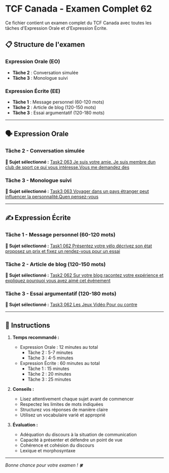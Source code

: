 # TCF Canada - Examen Complet 62

Ce fichier contient un examen complet du TCF Canada avec toutes les tâches d'Expression Orale et d'Expression Écrite.

## 📋 Structure de l'examen

### Expression Orale (EO)
- **Tâche 2** : Conversation simulée
- **Tâche 3** : Monologue suivi

### Expression Écrite (EE)  
- **Tâche 1** : Message personnel (60-120 mots)
- **Tâche 2** : Article de blog (120-150 mots)
- **Tâche 3** : Essai argumentatif (120-180 mots)

---

## 🗣️ Expression Orale

### Tâche 2 - Conversation simulée

**📄 Sujet sélectionné :** [Task2 063 Je suis votre amie. Je suis membre dun club de sport ce qui vous intéresse.Vous me demandez des](../tcf_canada/eo/task2/task2_063_Je_suis_votre_amie._Je_suis_membre_dun_club_de_sport_ce_qui_vous_intéresse.Vous_me_demandez_des.md)

### Tâche 3 - Monologue suivi

**📄 Sujet sélectionné :** [Task3 063 Voyager dans un pays étranger peut influencer la personnalité.Quen pensez-vous](../tcf_canada/eo/task3/task3_063_Voyager_dans_un_pays_étranger_peut_influencer_la_personnalité.Quen_pensez-vous.md)

---

## ✍️ Expression Écrite

### Tâche 1 - Message personnel (60-120 mots)

**📄 Sujet sélectionné :** [Task1 062 Présentez votre vélo décrivez son état proposez un prix et fixez un rendez-vous pour un essai](../tcf_canada/ee/task1/task1_062_Présentez_votre_vélo_décrivez_son_état_proposez_un_prix_et_fixez_un_rendez-vous_pour_un_essai.md)

### Tâche 2 - Article de blog (120-150 mots)

**📄 Sujet sélectionné :** [Task2 062 Sur votre blog racontez votre expérience et expliquez pourquoi vous avez aimé cet événement](../tcf_canada/ee/task2/task2_062_Sur_votre_blog_racontez_votre_expérience_et_expliquez_pourquoi_vous_avez_aimé_cet_événement.md)

### Tâche 3 - Essai argumentatif (120-180 mots)

**📄 Sujet sélectionné :** [Task3 062 Les Jeux Vidéo Pour ou contre](../tcf_canada/ee/task3/task3_062_Les_Jeux_Vidéo_Pour_ou_contre.md)

---

## 📝 Instructions

1. **Temps recommandé :**
   - Expression Orale : 12 minutes au total
     - Tâche 2 : 5-7 minutes
     - Tâche 3 : 4-5 minutes
   - Expression Écrite : 60 minutes au total
     - Tâche 1 : 15 minutes
     - Tâche 2 : 20 minutes  
     - Tâche 3 : 25 minutes

2. **Conseils :**
   - Lisez attentivement chaque sujet avant de commencer
   - Respectez les limites de mots indiquées
   - Structurez vos réponses de manière claire
   - Utilisez un vocabulaire varié et approprié

3. **Évaluation :**
   - Adéquation du discours à la situation de communication
   - Capacité à présenter et défendre un point de vue
   - Cohérence et cohésion du discours
   - Lexique et morphosyntaxe

---

*Bonne chance pour votre examen ! 🍀*
